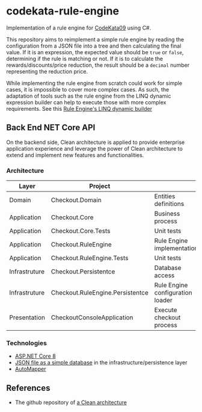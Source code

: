 # codekata-rule-engine

Implementation of a rule engine for [CodeKata09](http://codekata.com/kata/kata09-back-to-the-checkout/) using C#.

This repository aims to reimplement a simple rule engine by reading the configuration from a JSON file into a tree and then calculating the final value. If it is an expression, the expected value should be `true` or `false`, determining if the rule is matching or not. If it is to calculate the rewards/discounts/price reduction, the result should be a `decimal` number representing the reduction price.

While implementing the rule engine from scratch could work for simple cases, it is impossible to cover more complex cases. As such, the adaptation of tools such as the rule engine from the LINQ dynamic expression builder can help to execute those with more complex requirements. See this [Rule Engine's LINQ dynamic builder](https://microsoft.github.io/RulesEngine/)

## Back End NET Core API

On the backend side, Clean architecture is applied to provide enterprise application experience and leverage the power of Clean architecture to extend and implement new features and functionalities.

### Architecture

| Layer         | Project                          |                                  |
| ------------- | -------------------------------- | -------------------------------- |
| Domain        | Checkout.Domain                  | Entities definitions             |
| Application   | Checkout.Core                    | Business process                 |
| Application   | Checkout.Core.Tests              | Unit tests                       |
| Application   | Checkout.RuleEngine              | Rule Engine implementation       |
| Application   | Checkout.RuleEngine.Tests        | Unit tests                       |
| Infrastruture | Checkout.Persistentce            | Database access                  |
| Infrastruture | Checkout.RuleEngine.Persistentce | Rule Engine configuration loader |
| Presentation  | CheckoutConsoleApplication       | Execute checkout process         |

### Technologies

- [ASP.NET Core 8](https://docs.microsoft.com/en-us/aspnet/core/introduction-to-aspnet-core)
- [JSON file as a simple database](https://github.com/ttu/json-flatfile-datastore) in the infrastructure/persistence layer
- [AutoMapper](https://automapper.org/)

## References

- The github repository of [a Clean architecture](https://github.com/jasontaylordev/CleanArchitecture)
